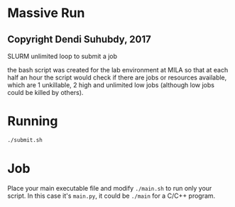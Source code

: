 # Massive Run 
## Copyright Dendi Suhubdy, 2017
SLURM unlimited loop to submit a job

the bash script was created for the lab environment at MILA
so that at each half an hour the script would check if there 
are jobs or resources available, which are 1 unkillable, 2 high
and unlimited low jobs (although low jobs could be killed by others).

# Running
```bash
./submit.sh
```

# Job

Place your main executable file and modify `./main.sh` to
run only your script. In this case it's `main.py`, it could be
`./main` for a C/C++ program.
